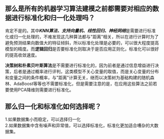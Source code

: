 ## 那么是所有的机器学习算法建模之前都需要对相应的数据进行标准化和归一化处理吗？

  肯定不是的。其中***KNN算法、支持向量机、线性回归、神经网络***是需要进行标准化或归一化处理的，不难发现这几种算法都与"距离"相关，所以在进行计算时为了避免预测结果向数值大的特征倾斜，所以标准化处理是必要的，可以很大程度提高模型的精度。而**逻辑回归**是否要标准化则取决于是否应用正则化，标准化可以很好的提高收敛速度。


  **决策树和朴素贝叶斯算法**是不需要进行标准化的，因为前者是通过信息增益进行决策，后者是通过概率进行评判，这类模型不关心变量的取值，而是关心变量的分布和变量之间的条件概率，与"距离"计算无关，继而以决策树为基础构建的随机森林、AdaBoost等等也不需要标准化，但是需要注意的是，在应用这些算法之前若要使用PCA降维则需要进行标准化。

  ## 那么归一化和标准化如何选择呢？
  1.如果数据集小而稳定，可以选择归一化  
  2.如果数据集中含有噪声和异常值，可以选择标准化，标准化更加适合嘈杂的大数据集。